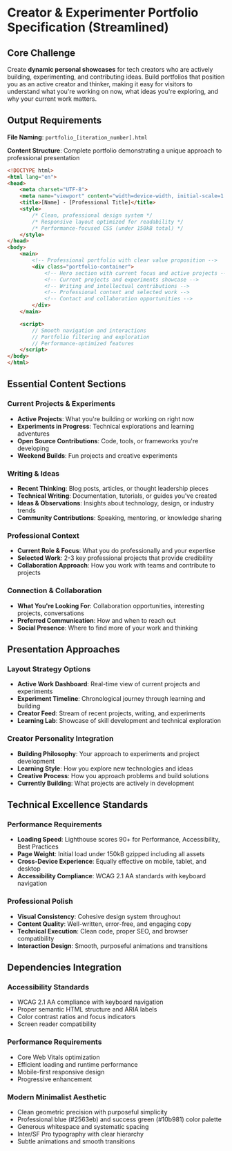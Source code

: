 # Creator & Experimenter Portfolio Specification (Streamlined)

## Core Challenge
Create **dynamic personal showcases** for tech creators who are actively building, experimenting, and contributing ideas. Build portfolios that position you as an active creator and thinker, making it easy for visitors to understand what you're working on now, what ideas you're exploring, and why your current work matters.

## Output Requirements

**File Naming**: `portfolio_[iteration_number].html`

**Content Structure**: Complete portfolio demonstrating a unique approach to professional presentation
```html
<!DOCTYPE html>
<html lang="en">
<head>
    <meta charset="UTF-8">
    <meta name="viewport" content="width=device-width, initial-scale=1.0">
    <title>[Name] - [Professional Title]</title>
    <style>
        /* Clean, professional design system */
        /* Responsive layout optimized for readability */
        /* Performance-focused CSS (under 150kB total) */
    </style>
</head>
<body>
    <main>
        <!-- Professional portfolio with clear value proposition -->
        <div class="portfolio-container">
            <!-- Hero section with current focus and active projects -->
            <!-- Current projects and experiments showcase -->
            <!-- Writing and intellectual contributions -->
            <!-- Professional context and selected work -->
            <!-- Contact and collaboration opportunities -->
        </div>
    </main>

    <script>
        // Smooth navigation and interactions
        // Portfolio filtering and exploration
        // Performance-optimized features
    </script>
</body>
</html>
```

## Essential Content Sections

### **Current Projects & Experiments**
- **Active Projects**: What you're building or working on right now
- **Experiments in Progress**: Technical explorations and learning adventures
- **Open Source Contributions**: Code, tools, or frameworks you're developing
- **Weekend Builds**: Fun projects and creative experiments

### **Writing & Ideas**
- **Recent Thinking**: Blog posts, articles, or thought leadership pieces
- **Technical Writing**: Documentation, tutorials, or guides you've created
- **Ideas & Observations**: Insights about technology, design, or industry trends
- **Community Contributions**: Speaking, mentoring, or knowledge sharing

### **Professional Context**
- **Current Role & Focus**: What you do professionally and your expertise
- **Selected Work**: 2-3 key professional projects that provide credibility
- **Collaboration Approach**: How you work with teams and contribute to projects

### **Connection & Collaboration**
- **What You're Looking For**: Collaboration opportunities, interesting projects, conversations
- **Preferred Communication**: How and when to reach out
- **Social Presence**: Where to find more of your work and thinking

## Presentation Approaches

### **Layout Strategy Options**
- **Active Work Dashboard**: Real-time view of current projects and experiments
- **Experiment Timeline**: Chronological journey through learning and building
- **Creator Feed**: Stream of recent projects, writing, and experiments
- **Learning Lab**: Showcase of skill development and technical exploration

### **Creator Personality Integration**
- **Building Philosophy**: Your approach to experiments and project development
- **Learning Style**: How you explore new technologies and ideas
- **Creative Process**: How you approach problems and build solutions
- **Currently Building**: What projects are actively in development

## Technical Excellence Standards

### **Performance Requirements**
- **Loading Speed**: Lighthouse scores 90+ for Performance, Accessibility, Best Practices
- **Page Weight**: Initial load under 150kB gzipped including all assets
- **Cross-Device Experience**: Equally effective on mobile, tablet, and desktop
- **Accessibility Compliance**: WCAG 2.1 AA standards with keyboard navigation

### **Professional Polish**
- **Visual Consistency**: Cohesive design system throughout
- **Content Quality**: Well-written, error-free, and engaging copy
- **Technical Execution**: Clean code, proper SEO, and browser compatibility
- **Interaction Design**: Smooth, purposeful animations and transitions

## Dependencies Integration

### **Accessibility Standards**
- WCAG 2.1 AA compliance with keyboard navigation
- Proper semantic HTML structure and ARIA labels
- Color contrast ratios and focus indicators
- Screen reader compatibility

### **Performance Requirements**
- Core Web Vitals optimization
- Efficient loading and runtime performance
- Mobile-first responsive design
- Progressive enhancement

### **Modern Minimalist Aesthetic**
- Clean geometric precision with purposeful simplicity
- Professional blue (#2563eb) and success green (#10b981) color palette
- Generous whitespace and systematic spacing
- Inter/SF Pro typography with clear hierarchy
- Subtle animations and smooth transitions
